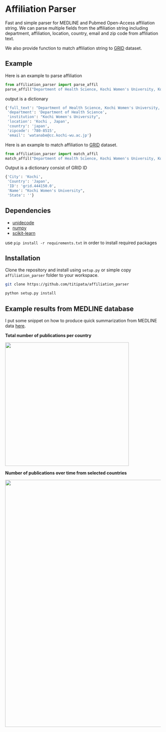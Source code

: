 # Affiliation Parser

Fast and simple parser for MEDLINE and Pubmed Open-Access affiliation string.
We can parse multiple fields from the affiliation string including department,
affiliation, location, country, email and zip code from affiliation text.

We also provide function to match affiliation  string to [GRID](https://grid.ac/)
dataset.

## Example

Here is an example to parse affiliation

```python
from affiliation_parser import parse_affil
parse_affil("Department of Health Science, Kochi Women's University, Kochi 780-8515, Japan. watanabe@cc.kochi-wu.ac.jp")
```

output is a dictionary

```python
{'full_text': "Department of Health Science, Kochi Women's University, Kochi , Japan. ",
 'department': 'Department of Health Science',
 'institution': "Kochi Women's University",
 'location': 'Kochi , Japan',
 'country': 'japan',
 'zipcode': '780-8515',
 'email': 'watanabe@cc.kochi-wu.ac.jp'}
```

Here is an example to match affiliation to [GRID](https://grid.ac/) dataset.

```python
from affiliation_parser import match_affil
match_affil("Department of Health Science, Kochi Women's University, Kochi 780-8515, Japan. watanabe@cc.kochi-wu.ac.jp")
```

Output is a dictionary consist of GRID ID

```python
{'City': 'Kochi',
 'Country': 'Japan',
 'ID': 'grid.444150.0',
 'Name': "Kochi Women's University",
 'State': ''}
```

## Dependencies

- [unidecode](https://pypi.python.org/pypi/Unidecode)
- [numpy](http://www.numpy.org/)
- [scikit-learn](http://scikit-learn.org/)

use `pip install -r requirements.txt` in order to install required packages

## Installation

Clone the repository and install using `setup.py` or simple copy `affiliation_parser`
folder to your workspace.

```bash
git clone https://github.com/titipata/affiliation_parser
```

``` bash
python setup.py install
```

## Example results from MEDLINE database

I put some snippet on how to produce quick summarization from MEDLINE data [here](https://github.com/titipata/affiliation_parser/wiki).

**Total number of publications per country**

<img src="figures/medline_number_publications.png" width="400">

**Number of publications over time from selected countries**

<img src="figures/medline_number_publications_year.png" width="800">
